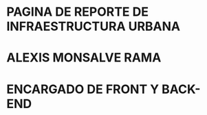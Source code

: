 # PAGINA DE REPORTE DE INFRAESTRUCTURA URBANA
# ALEXIS MONSALVE RAMA
# ENCARGADO DE FRONT Y BACK-END


